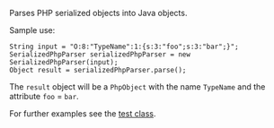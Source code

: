 Parses PHP serialized objects into Java objects.

Sample use:

```
String input = "O:8:"TypeName":1:{s:3:"foo";s:3:"bar";}";
SerializedPhpParser serializedPhpParser = new SerializedPhpParser(input);
Object result = serializedPhpParser.parse();
```

The `result` object will be a `PhpObject` with the name `TypeName` and the attribute `foo` = `bar`.

For further examples see the [test class](http://serialized-php-parser.googlecode.com/svn/trunk/test/org/lorecraft/phpserializer/SerializedPhpParserTest.java).